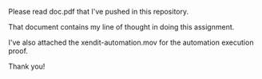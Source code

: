 Please read doc.pdf that I've pushed in this repository.

That document contains my line of thought in doing this assignment.

I've also attached the xendit-automation.mov for the automation execution proof.

Thank you!